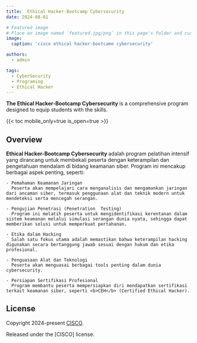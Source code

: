 ```yaml
---
title:  Ethical Hacker-Bootcamp Cybersecurity
date: 2024-08-01

# Featured image
# Place an image named `featured.jpg/png` in this page's folder and customize its options here.
image:
  caption: 'cisco ethical hacker-bootcame cybersecurity'

authors:
  - admin

tags:
  - CyberSecurity
  - Programing
  - Ethical Hacker
---
```

<b> The Ethical Hacker-Bootcamp Cybersecurity </b> is a comprehensive program designed to equip students with the skills.


{{< toc mobile_only=true is_open=true >}}


## Overview
  <b> Ethical Hacker-Bootcamp Cybersecurity </b> adalah program pelatihan intensif yang dirancang untuk membekali peserta dengan keterampilan dan pengetahuan mendalam di bidang keamanan siber. Program ini mencakup berbagai aspek penting, seperti:

    - Pemahaman Keamanan Jaringan
      Peserta akan mempelajari cara menganalisis dan mengamankan jaringan dari ancaman siber, termasuk penggunaan alat dan teknik modern untuk mendeteksi serta mencegah serangan.

    - Pengujian Penetrasi (Penetration  Testing)
      Program ini melatih peserta untuk mengidentifikasi kerentanan dalam sistem keamanan melalui simulasi serangan dunia nyata, sehingga dapat memberikan solusi untuk memperkuat pertahanan.

    - Etika dalam Hacking
      Salah satu fokus utama adalah memastikan bahwa keterampilan hacking digunakan secara bertanggung jawab sesuai dengan hukum dan etika profesional.

    - Penguasaan Alat dan Teknologi
      Peserta akan menguasai berbagai tools penting dalam dunia cybersecurity.

    - Persiapan Sertifikasi Profesional
      Program membantu peserta mempersiapkan diri mendapatkan sertifikasi terkait keamanan siber, seperti <b>CEH</b> (Certified Ethical Hacker).

## License

Copyright 2024-present [CISCO](https://www.netacad.com).

Released under the [CISCO] license.
